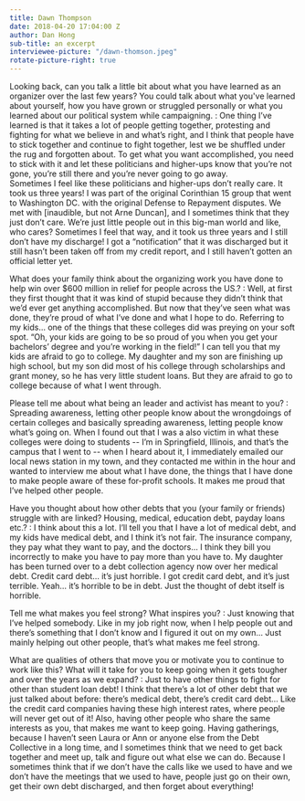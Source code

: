 ```yaml
---
title: Dawn Thompson
date: 2018-04-20 17:04:00 Z
author: Dan Hong
sub-title: an excerpt
interviewee-picture: "/dawn-thomson.jpeg"
rotate-picture-right: true
---
```


Looking back, can you talk a little bit about what you have learned as an organizer over the last few years? You could talk about what you've learned about yourself, how you have grown or struggled personally or what you learned about our political system while campaigning.
: One thing I’ve learned is that it takes a lot of people getting together, protesting and fighting for what we believe in and what’s right, and I think that people have to stick together and continue to fight together, lest we be shuffled under the rug and forgotten about. To get what you want accomplished, you need to stick with it and let these politicians and higher-ups know that you’re not gone, you’re still there and you’re never going to go away.  
Sometimes I feel like these politicians and higher-ups don’t really care. It took us three years! I was part of the original Corinthian 15 group that went to Washington DC. with the original Defense to Repayment disputes. We met with [inaudible, but not Arne Duncan], and I sometimes think that they just don’t care. We’re just little people out in this big-man world and like, who cares? Sometimes I feel that way, and it took us three years and I still don’t have my discharge! I got a “notification” that it was discharged but it still hasn’t been taken off from my credit report, and I still haven’t gotten an official letter yet.

What does your family think about the organizing work you have done to help win over $600 million in relief for people across the US.?
: Well, at first they first thought that it was kind of stupid because they didn’t think that we’d ever get anything accomplished. But now that they’ve seen what was done, they’re proud of what I’ve done and what I hope to do. Referring to my kids… one of the things that these colleges did was preying on your soft spot. “Oh, your kids are going to be so proud of you when you get your bachelors’ degree and you’re working in the field!” I can tell you that my kids are afraid to go to college. My daughter and my son are finishing up high school, but my son did most of his college through scholarships and grant money, so he has very little student loans. But they are afraid to go to college because of what I went through. 

Please tell me about what being an leader and activist has meant to you?
: Spreading awareness, letting other people know about the wrongdoings of certain colleges and basically spreading awareness, letting people know what’s going on. When I found out that I was a also victim in what these colleges were doing to students -- I’m in Springfield, Illinois, and that’s the campus that I went to -- when I heard about it, I immediately emailed our local news station in my town, and they contacted me within in the hour and wanted to interview me about what I have done, the things that I have done to make people aware of these for-profit schools. It makes me proud that I’ve helped other people.

Have you thought about how other debts that you (your family or friends) struggle with are linked? Housing, medical, education debt, payday loans etc.?
: I think about this a lot. I’ll tell you that I have a lot of medical debt, and my kids have medical debt, and I think it’s not fair. The insurance company, they pay what they want to pay, and the doctors… I think they bill you incorrectly to make you have to pay more than you have to. My daughter has been turned over to a debt collection agency now over her medical debt. Credit card debt… it’s just horrible. I got credit card debt, and it’s just terrible. Yeah… it’s horrible to be in debt. Just the thought of debt itself is horrible. 

Tell me what makes you feel strong? What inspires you?
: Just knowing that I’ve helped somebody. Like in my job right now, when I help people out and there’s something that I don’t know and I figured it out on my own… Just mainly helping out other people, that’s what makes me feel strong.

What are qualities of others that move you or motivate you to continue to work like this? What will it take for you to keep going when it gets tougher and over the years as we expand?
: Just to have other things to fight for other than student loan debt! I think that there’s a lot of other debt that we just talked about before: there’s medical debt, there’s credit card debt… Like the credit card companies having these high interest rates, where people will never get out of it! Also, having other people who share the same interests as you, that makes me want to keep going. Having gatherings, because I haven’t seen Laura or Ann or anyone else from the Debt Collective in a long time, and I sometimes think that we need to get back together and meet up, talk and figure out what else we can do. Because I sometimes think that if we don’t have the calls like we used to have and we don’t have the meetings that we used to have, people just go on their own, get their own debt discharged, and then forget about everything!
